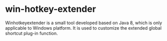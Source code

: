 # win-hotkey-extender
Winhotkeyextender is a small tool developed based on Java 8, which is only applicable to Windows platform. It is used to customize the extended global shortcut plug-in function.
